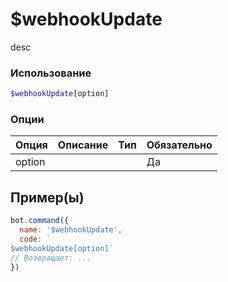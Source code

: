 # $webhookUpdate
desc
### Использование
```php
$webhookUpdate[option]
```

### Опции

| Опция | Описание | Тип | Обязательно |
|--------|-------------|------|----------|
| option |  |  | Да |  
## Пример(ы)

```javascript
bot.command({
  name: '$webhookUpdate',
  code: `
$webhookUpdate[option]`
// Возвращает: ...
})
```